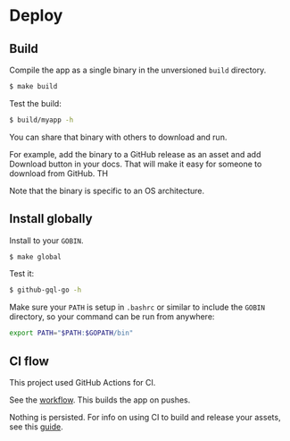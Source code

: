 # Deploy


## Build

Compile the app as a single binary in the unversioned `build` directory.

```sh
$ make build
```

Test the build:

```sh
$ build/myapp -h
```

You can share that binary with others to download and run.

For example, add the binary to a GitHub release as an asset and add Download button in your docs. That will make it easy for someone to download from GitHub. TH

Note that the binary is specific to an OS architecture.


## Install globally

Install to your `GOBIN`.

```sh
$ make global
```

Test it:

```sh
$ github-gql-go -h
```

Make sure your `PATH` is setup in `.bashrc` or similar to include the `GOBIN` directory, so your command can be run from anywhere:

```sh
export PATH="$PATH:$GOPATH/bin"
```

## CI flow

This project used GitHub Actions for CI.

See the [workflow](/.github/workflows/main.yml). This builds the app on pushes.

Nothing is persisted. For info on using CI to build and release your assets, see this [guide](https://michaelcurrin.github.io/code-cookbook/recipes/ci-cd/github-actions/workflows/go/).
